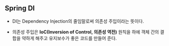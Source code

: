 ## Spring DI

- DI는 Dependency Injection의 줄임말로써 의존성 주입이라는 뜻이다.

- 의존성 주입은 **IoC(Inversion of Control, 의존성 역전)** 원칙을 하에 객체 간의 결합을 약하게 해주고 유지보수가 좋은 코드를 만들어 준다.